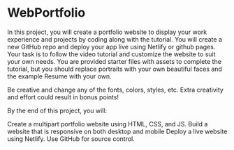 # WebPortfolio
In this project, you will create a portfolio website to display your work experience and projects by coding along with the tutorial. You will create a new GitHub repo and deploy your app live using Netlify or github pages. Your task is to follow the video tutorial and customize the website to suit your own needs. You are provided starter files with assets to complete the tutorial, but you should replace portraits with your own beautiful faces and the example Resume with your own. 

Be creative and change any of the fonts, colors, styles, etc. Extra creativity and effort could result in bonus points!

 

By the end of this project, you will:

Create a multipart portfolio website using HTML, CSS, and JS.
Build a website that is responsive on both desktop and mobile
Deploy a live website using Netlify.
Use GitHub for source control.
